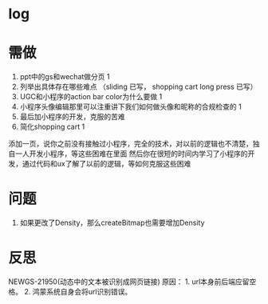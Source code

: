 # log


# 需做
1. ppt中的gs和wechat做分页 1
2. 列举出具体存在哪些难点 （sliding 已写， shopping cart long press 已写）
3. UGC和小程序的action bar color为什么要做 1 
4. 小程序头像编辑那里可以注重讲下我们如何做头像和昵称的合规检查的 1
5. 最后加小程序的开发，克服的苦难
6. 简化shopping cart 1

添加一页，说你之前没有接触过小程序，完全的技术，对以前的逻辑也不清楚，独自一人开发小程序，等这些困难在里面
然后你在很短的时间内学习了小程序的开发，通过代码和ux了解了以前的逻辑，等如何克服这些困难

# 问题
1. 如果更改了Density，那么createBitmap也需要增加Density


# 反思
NEWGS-21950(动态中的文本被识别成网页链接)
原因：
    1. url本身前后端应留空格。
    2. 鸿蒙系统自身会将url识别错误。